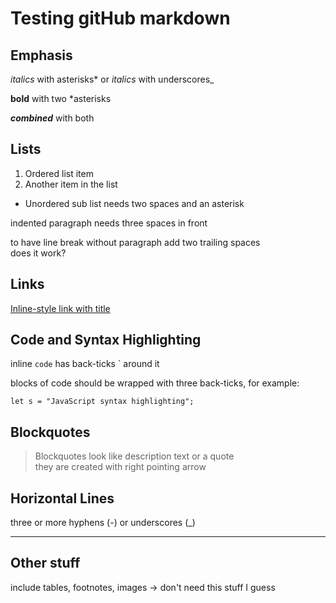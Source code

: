 # Testing gitHub markdown

## Emphasis

*italics* with asterisks* or _italics_ with underscores_

**bold** with two *asterisks

**_combined_** with both

## Lists

1. Ordered list item
2. Another item in the list  
  * Unordered sub list needs two spaces and an asterisk
 
   indented paragraph needs three spaces in front

   to have line break without paragraph add two trailing spaces  
   does it work?

## Links

[Inline-style link with title](https://www.google.com "Google's homepage")

## Code and Syntax Highlighting

inline `code` has back-ticks ` around it

blocks of code should be wrapped with three back-ticks,
for example:
```
let s = "JavaScript syntax highlighting";
```

## Blockquotes
>Blockquotes look like description text or a quote  
>they are created with right pointing arrow

## Horizontal Lines
three or more hyphens (-) or underscores (_)

---

## Other stuff
include tables, footnotes, images -> don't need this stuff I guess
